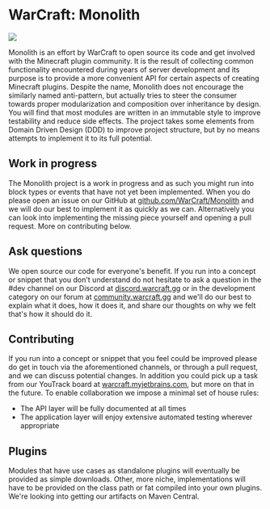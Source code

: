# WarCraft: Monolith

![](http://warcraft.gg/image/wcgg-logo.png)

Monolith is an effort by WarCraft to open source its code and get involved with the Minecraft plugin community. It is the result of collecting common functionality encountered during years of server development and its purpose is to provide a more convenient API for certain aspects of creating Minecraft plugins. Despite the name, Monolith does not encourage the similarly named anti-pattern, but actually tries to steer the consumer towards proper modularization and composition over inheritance by design. You will find that most modules are written in an immutable style to improve testability and reduce side effects. The project takes some elements from Domain Driven Design (DDD) to improve project structure, but by no means attempts to implement it to its full potential.

## Work in progress
The Monolith project is a work in progress and as such you might run into block types or events that have not yet been implemented. When you do please open an issue on our GitHub at [github.com/WarCraft/Monolith](https://github.com/WarCraft/Monolith) and we will do our best to implement it as quickly as we can. Alternatively you can look into implementing the missing piece yourself and opening a pull request. More on contributing below.

## Ask questions
We open source our code for everyone's benefit. If you run into a concept or snippet that you don't understand do not hesitate to ask a question in the #dev channel on our Discord at [discord.warcraft.gg](http://discord.warcraft.gg) or in the development category on our forum at [community.warcraft.gg](http://community.warcraft.gg) and we'll do our best to explain what it does, how it does it, and share our thoughts on why we felt that's how it should do it.

## Contributing
If you run into a concept or snippet that you feel could be improved please do get in touch via the aforementioned channels, or through a pull request, and we can discuss potential changes. In addition you could pick up a task from our YouTrack board at [warcraft.myjetbrains.com](https://warcraft.myjetbrains.com/youtrack), but more on that in the future. To enable collaboration we impose a minimal set of house rules:
- The API layer will be fully documented at all times
- The application layer will enjoy extensive automated testing wherever appropriate

## Plugins
Modules that have use cases as standalone plugins will eventually be provided as simple downloads. Other, more niche, implementations will have to be provided on the class path or fat compiled into your own plugins. We're looking into getting our artifacts on Maven Central.
